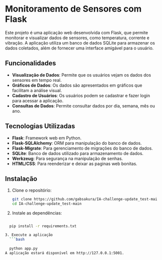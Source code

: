 # Monitoramento de Sensores com Flask

Este projeto é uma aplicação web desenvolvida com Flask, que permite monitorar e visualizar dados de sensores, como temperatura, corrente e vibração. A aplicação utiliza um banco de dados SQLite para armazenar os dados coletados, além de fornecer uma interface amigável para o usuário.

## Funcionalidades

- **Visualização de Dados**: Permite que os usuários vejam os dados dos sensores em tempo real.
- **Gráficos de Dados**: Os dados são apresentados em gráficos que facilitam a análise visual.
- **Cadastro de Usuários**: Os usuários podem se cadastrar e fazer login para acessar a aplicação.
- **Consultas de Dados**: Permite consultar dados por dia, semana, mês ou ano.

## Tecnologias Utilizadas

- **Flask**: Framework web em Python.
- **Flask-SQLAlchemy**: ORM para manipulação do banco de dados.
- **Flask-Migrate**: Para gerenciamento de migrações do banco de dados.
- **SQLite**: Banco de dados utilizado para armazenamento de dados.
- **Werkzeug**: Para segurança na manipulação de senhas.
- **HTML/CSS**: Para reenderizar e deixar as paginas web bonitas.

## Instalação

1. Clone o repositório:

   ```bash
   git clone https://github.com/gabsakura/IA-challenge-update_test-main.git
   cd IA-challenge-update_test-main
2. Instale as dependências:

  ```bash

    pip install -r requirements.txt

3. Execute a aplicação
    ```bash
    
    python app.py
A aplicação estará disponível em http://127.0.0.1:5001.

